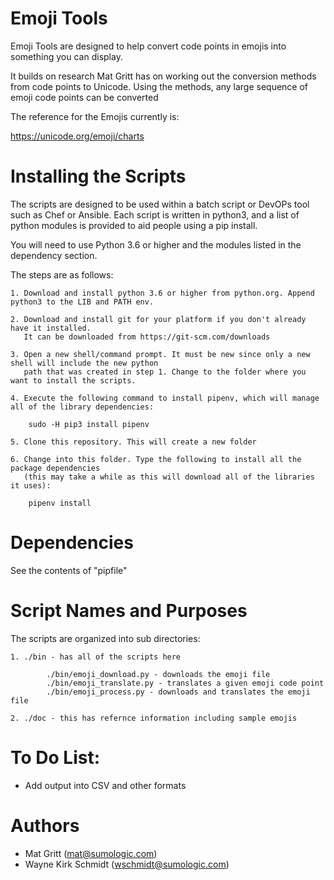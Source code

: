 Emoji Tools
===========

Emoji Tools are designed to help convert code points in emojis into something you can display.

It builds on research Mat Gritt has on working out the conversion methods from code points to Unicode.
Using the methods, any large sequence of emoji code points can be converted

The reference for the Emojis currently is:

https://unicode.org/emoji/charts

Installing the Scripts
=======================

The scripts are designed to be used within a batch script or DevOPs tool such as Chef or Ansible.
Each script is written in python3, and a list of python modules is provided to aid people using a pip install.

You will need to use Python 3.6 or higher and the modules listed in the dependency section.  

The steps are as follows: 

    1. Download and install python 3.6 or higher from python.org. Append python3 to the LIB and PATH env.

    2. Download and install git for your platform if you don't already have it installed.
       It can be downloaded from https://git-scm.com/downloads
    
    3. Open a new shell/command prompt. It must be new since only a new shell will include the new python 
       path that was created in step 1. Change to the folder where you want to install the scripts.
    
    4. Execute the following command to install pipenv, which will manage all of the library dependencies:
    
        sudo -H pip3 install pipenv 
 
    5. Clone this repository. This will create a new folder
    
    6. Change into this folder. Type the following to install all the package dependencies 
       (this may take a while as this will download all of the libraries it uses):

        pipenv install
        
Dependencies
============

See the contents of "pipfile"

Script Names and Purposes
=========================

The scripts are organized into sub directories:

    1. ./bin - has all of the scripts here

            ./bin/emoji_download.py - downloads the emoji file
            ./bin/emoji_translate.py - translates a given emoji code point
            ./bin/emoji_process.py - downloads and translates the emoji file

    2. ./doc - this has refernce information including sample emojis 

To Do List:
===========

* Add output into CSV and other formats

Authors
=======

* Mat Gritt (mat@sumologic.com)
* Wayne Kirk Schmidt (wschmidt@sumologic.com)


